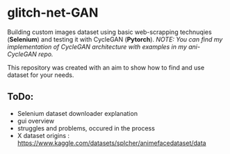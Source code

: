 # glitch-net-GAN

Building custom images dataset using basic web-scrapping technuqies (**Selenium**) and testing it with CycleGAN (**Pytorch**).
_NOTE: You can find my implementation of CycleGAN architecture with examples in my ani-CycleGAN repo._

This repository was created with an aim to show how to find and use dataset for your needs. 

## ToDo:
 - Selenium dataset downloader explanation
 - gui overview
 - struggles and problems, occured in the process
 - X dataset origins : https://www.kaggle.com/datasets/splcher/animefacedataset/data
